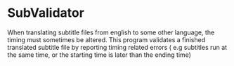 # SubValidator
When translating subtitle files from english to some other language, the timing must sometimes be altered. This program validates a finished translated subtitle file by reporting timing related errors ( e.g subtitles run at the same time, or the starting time is later than the ending time)
